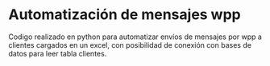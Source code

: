 # Automatización de mensajes wpp

Codigo realizado en python para automatizar envíos de mensajes por wpp a clientes cargados en un excel, con posibilidad de conexión con bases de datos para leer tabla clientes.
